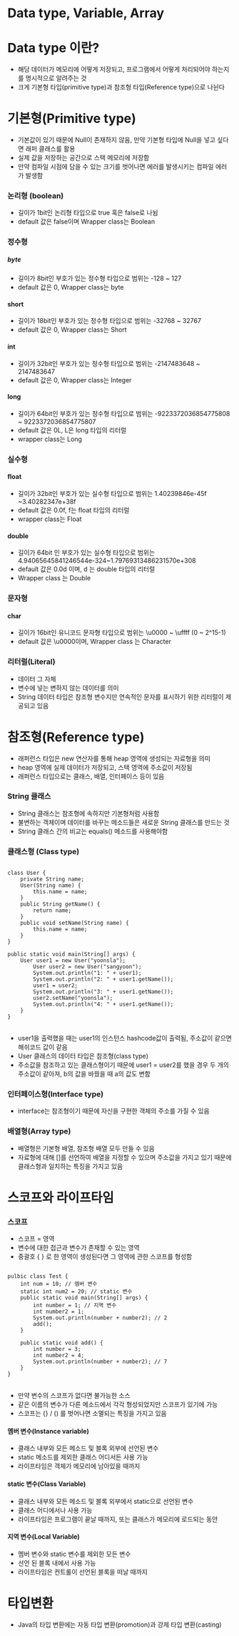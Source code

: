 # Data type, Variable, Array
# Data type 이란?
- 해당 데이터가 메모리에 어떻게 저장되고, 프로그램에서 어떻게 처리되어야 하는지를 명시적으로 알려주는 것
- 크게 기본형 타입(primitive type)과 참조형 타입(Reference type)으로 나뉜다

# 기본형(Primitive type)
- 기본값이 있기 때문에 Null이 존재하지 않음, 만약 기본형 타입에 Null을 넣고 싶다면 래퍼 클래스를 활용
- 실제 값을 저장하는 공간으로 스택 메모리에 저장함
- 만약 컴파일 시점에 담을 수 있는 크기를 벗어나면 에러를 발생시키는 컴파일 에러가 발생함

### 논리형 (boolean)
- 길이가 1bit인 논리형 타입으로 true 혹은 false로 나뉨
- default 값은 false이며 Wrapper class는 Boolean

### 정수형
##### byte
- 길이가 8bit인 부호가 있는 정수형 타입으로 범위는 -128 ~ 127
- default 값은 0, Wrapper class는 byte

#### short
- 길이가 18bit인 부호가 있는 정수형 타입으로 범위는 -32768 ~ 32767
- default 값은 0, Wrapper class는 Short

#### int
- 길이가 32bit인 부호가 있는 정수형 타입으로 범위는 -2147483648 ~ 2147483647
- default 값은 0, Wrapper class는 Integer

#### long
- 길이가 64bit인 부호가 있는 정수형 타입으로 범위는 -9223372036854775808 ~ 9223372036854775807
- default 값은 0L, L은 long 타입의 리터럴
- wrapper class는 Long

### 실수형
#### float
- 길이가 32bit인 부호가 있는 실수형 타입으로 범위는 1.40239846e-45f ~3.40282347e+38f
- default 값은 0.0f, f는 float 타입의 리터럴
- wrapper class는 Float

#### double
- 길이가 64bit 인 부호가 있는 실수형 타입으로 범위는 4.94065645841246544e-324~1.79769313486231570e+308
- default 값은 0.0d 이며, d 는 double 타입의 리터럴
- Wrapper class 는 Double

### 문자형
#### char
- 길이가 16bit인 유니코드 문자형 타입으로 범위는 \u0000 ~ \uffff (0 ~ 2^15-1) 
- default 값은 \u0000이며, Wrapper class 는 Character

### 리터럴(Literal)
- 데이터 그 자체
- 변수에 넣는 변하지 않는 데이터를 의미
- String 데이터 타입은 참조형 변수지만 연속적인 문자를 표시하기 위한 리터럴이 제공되고 있음

# 참조형(Reference type)
- 래퍼런스 타입은 new 연산자를 통해 heap 영역에 생성되는 자료형을 의미
- heap 영역에 실제 데이터가 저장되고, 스택 영역에 주소값이 저장됨
- 래퍼런스 타입으로는 클래스, 배열, 인터페이스 등이 있음

### String 클래스
- String 클래스는 참조형에 속하지만 기본형처럼 사용함
- 불변하는 객체이며 데이터를 바꾸는 메소드들은 새로운 String 클래스를 만드는 것
- String 클래스 간의 비교는 equals() 메소드를 사용해야함

### 클래스형 (Class type)

<pre>
<code>
class User {
	private String name;
	User(String name) {
		this.name = name;
	}
	public String getName() {
		return name;
	}
	public void setName(String name) {
		this.name = name;
	}
}

public static void main(String[] args) {
    User user1 = new User("yoonsla");
		User user2 = new User("sangyoon");
		System.out.println("1: " + user1);
		System.out.println("2: " + user1.getName());
		user1 = user2;
		System.out.println("3: " + user1.getName());
		user2.setName("yoonsla");
		System.out.println("4: " + user1.getName());
	}
}
</code>
</pre>

- user1을 출력했을 때는 user1의 인스턴스 hashcode값이 출력됨, 주소값이 같으면 해쉬코드 값이 같음
- User 클래스의 데이터 타입은 참조형(class type)
- 주소값을 참조하고 있는 클래스형이기 때문에 user1 = user2를 했을 경우 두 개의 주소값이 같아져, b의 값을 바꿨을 때 a의 값도 변함

### 인터페이스형(Interface type)
- interface는 참조형이기 때문에 자신을 구현한 객체의 주소를 가질 수 있음

### 배열형(Array type)
- 배열형은 기본형 배열, 참조형 배열 모두 만들 수 있음
- 자료형에 대해 []를 선언하여 배열을 지정할 수 있으며 주소값을 가지고 있기 때문에 클래스형과 일치하는 특징을 가지고 있음

# 스코프와 라이프타임
### 스코프
- 스코프 = 영역
- 변수에 대한 접근과 변수가 존재할 수 있는 영역
- 중괄호 { } 로 한 영역이 생성된다면 그 영역에 관한 스코프를 형성함
<pre>
<code>
pulbic class Test {
	int num = 10; // 멤버 변수
	static int num2 = 20; // static 변수
	public static void main(String[] args) {
		int number = 1; // 지역 변수
		int number2 = 1;
		System.out.println(number + number2); // 2
		add();
	}

	public static void add() {
		int number = 3;
		int number2 = 4;
		System.out.println(number + number2); // 7
	}
}
</code>
</pre>

- 만약 변수의 스코프가 없다면 불가능한 소스
- 같은 이름의 변수가 다른 메소드에서 각각 형성되었지만 스코프가 있기에 가능
- 스코프는 {} / () 를 벗어나면 소멸되는 특징을 가지고 있음

#### 멤버 변수(Instance variable)
- 클래스 내부와 모든 메소드 및 블록 외부에 선언된 변수
- static 메소드를 제외한 클래스 어디서든 사용 가능
- 라이프타임은 객체가 메모리에 남아있을 때까지

#### static 변수(Class Variable)
- 클래스 내부와 모든 메소드 및 블록 외부에서 static으로 선언된 변수
- 클래스 어디에서나 사용 가능
- 라이프타임은 프로그램이 끝날 때까지, 또는 클래스가 메모리에 로드되는 동안

#### 지역 변수(Local Variable)
- 멤버 변수와 static 변수를 제외한 모든 변수
- 선언 된 블록 내에서 사용 가능
- 라이프타임은 컨트롤이 선언된 블록을 떠날 때까지

# 타입변환
- Java의 타입 변환에는 자동 타입 변환(promotion)과 강제 타입 변환(casting)
